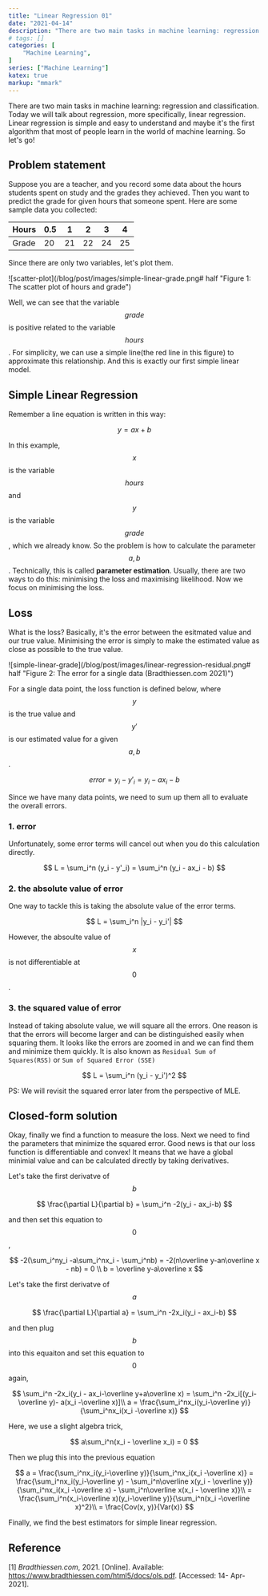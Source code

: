 ```yaml
---
title: "Linear Regression 01"
date: "2021-04-14"
description: "There are two main tasks in machine learning: regression and classification. Today we will talk about regression, more specifically, linear regression. Linear regression is simple and easy to understand and maybe it's the first algorithm that most of people learn in the world of machine learning."
# tags: []
categories: [
    "Machine Learning",
]
series: ["Machine Learning"]
katex: true
markup: "mmark"
---
```




There are two main tasks in machine learning: regression and classification. Today we will talk about regression, more specifically, linear regression. Linear regression is simple and easy to understand and maybe it's the first algorithm that most of people learn in the world of machine learning. So let's go!



## Problem statement

Suppose you are a teacher, and you record some data about the hours students spent on study and the grades they achieved. Then you want to predict the grade for given hours that someone spent. Here are some sample data you collected:



| Hours | 0.5  | 1    | 2    | 3    | 4    |
| ----- | ---- | ---- | ---- | ---- | ---- |
| Grade | 20   | 21   | 22   | 24   | 25   |

Since there are only two variables, let's plot them.



![scatter-plot](/blog/post/images/simple-linear-grade.png# half "Figure 1: The scatter plot of hours and grade")



Well, we can see that the variable $$grade$$ is positive related to the variable $$hours$$. For simplicity, we can use a simple line(the red line in this figure)  to approximate this relationship. And this is exactly our first simple linear model.



## Simple Linear Regression



Remember a line equation is written in this way:


$$
y = ax + b
$$


In this example, $$x$$ is the variable $$hours$$ and $$y$$ is the variable $$grade$$ , which we already know. So the problem is how to calculate the parameter $$a, b$$. Technically, this is called **parameter estimation**. Usually, there are two ways to do this: minimising the loss and maximising likelihood. Now we focus on minimising the loss.



## Loss

What is the loss? Basically, it's the error between the esitmated value and our true value. Minimising the error is simply to make the estimated value as close as possible to the true value.



![simple-linear-grade](/blog/post/images/linear-regression-residual.png# half "Figure 2: The error for a single data \(Bradthiessen.com 2021\)")



For a single data point, the loss function is defined below, where $$y$$ is the true value and $$y'$$ is our estimated value for a given $$a, b$$.  


$$
error = y_i - y'_i = y_i - ax_i - b
$$


Since we have many data points, we need to sum up them all to evaluate the overall errors. 



### 1. error

Unfortunately, some error terms will cancel out when you do this calculation directly.


$$
L = \sum_i^n (y_i - y'_i) = \sum_i^n (y_i - ax_i - b)
$$


### 2. the absolute value of error

One way to tackle this is taking the absolute value of the error terms.


$$
L =  \sum_i^n |y_i - y_i'|
$$




However, the absoulte value of $$x$$ is not differentiable at $$0$$.



### 3. the squared value of error



Instead of taking absolute value, we will square all the errors. One reason is that the errors will become larger and can be distinguished easily when squaring them. It looks like the errors are zoomed in and we can find them and minimize them quickly. It is also known as `Residual Sum of Squares(RSS)` or `Sum of Squared Error (SSE)`


$$
L =  \sum_i^n (y_i - y_i')^2
$$


PS: We will revisit the squared error later from the perspective of MLE.



## Closed-form solution

Okay, finally we find a function to measure the loss. Next we need to find the parameters that minimize the squared error. Good news is that our loss function is differentiable and convex! It means that we have a global minimial value and can be calculated directly by taking derivatives.



Let's take the first derivatve of $$b$$


$$
\frac{\partial L}{\partial b} = \sum_i^n -2(y_i - ax_i-b)
$$


and then set this equation to $$0$$,


$$
-2(\sum_i^ny_i -a\sum_i^nx_i - \sum_i^nb) = -2(n\overline y-an\overline x - nb) = 0 \\
b = \overline y-a\overline x
$$


Let's take the first derivatve of $$a$$


$$
\frac{\partial L}{\partial a} = \sum_i^n -2x_i(y_i - ax_i-b)
$$


and then plug $$b$$ into this equaiton and set this equation to $$0$$ again,


$$
\sum_i^n -2x_i(y_i - ax_i-\overline y+a\overline x) = \sum_i^n -2x_i[(y_i-\overline y)- a(x_i -\overline x)]\\
a = \frac{\sum_i^nx_i(y_i-\overline y)}{\sum_i^nx_i(x_i -\overline x)}
$$


Here, we use a slight algebra trick,


$$
a\sum_i^n(x_i - \overline x_i) = 0
$$


Then we plug this into the previous equation


$$
a = \frac{\sum_i^nx_i(y_i-\overline y)}{\sum_i^nx_i(x_i -\overline x)} = \frac{\sum_i^nx_i(y_i-\overline y) - \sum_i^n\overline x(y_i - \overline y)}{\sum_i^nx_i(x_i -\overline x) - \sum_i^n\overline x(x_i - \overline x)}\\
= \frac{\sum_i^n(x_i-\overline x)(y_i-\overline y)}{\sum_i^n(x_i -\overline x)^2}\\
= \frac{Cov(x, y)}{Var(x)}
$$


Finally, we find the best estimators for simple linear regression.



## Reference

[1] *Bradthiessen.com*, 2021. [Online]. Available: https://www.bradthiessen.com/html5/docs/ols.pdf. [Accessed: 14- Apr- 2021].



